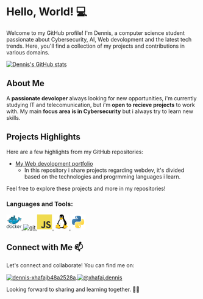 # Hello, World! 💻 

Welcome to my GitHub profile! I'm Dennis, a computer science student passionate about Cybersecurity, AI, Web devolopment and the latest tech trends. Here, you'll find a collection of my projects and contributions in various domains.

[![Dennis's GitHub stats](https://github-readme-stats.vercel.app/api?username=xaxoman)](https://github.com/anuraghazra/github-readme-stats)

## About Me

A **passionate devoloper** always looking for new opportunities, i'm currently studying IT and telecomunication, but i'm  **open to recieve projects** to work with.
My main **focus area is in Cybersecurity** but i always try to learn new skills.

## Projects Highlights

Here are a few highlights from my GitHub repositories:

- [My Web devolopment portfolio](https://github.com/xaxoman/Web-Devolopment-Portfolio)
  - In this repository i share projects regarding webdev, it's divided based on the technologies and progrmming languages i learn.



Feel free to explore these projects and more in my repositories!

<h3 align="left">Languages and Tools:</h3>
<p align="left"> <a href="https://www.docker.com/" target="_blank" rel="noreferrer"> <img src="https://raw.githubusercontent.com/devicons/devicon/master/icons/docker/docker-original-wordmark.svg" alt="docker" width="40" height="40"/> </a> <a href="https://git-scm.com/" target="_blank" rel="noreferrer"> <img src="https://www.vectorlogo.zone/logos/git-scm/git-scm-icon.svg" alt="git" width="40" height="40"/> </a> <a href="https://developer.mozilla.org/en-US/docs/Web/JavaScript" target="_blank" rel="noreferrer"> <img src="https://raw.githubusercontent.com/devicons/devicon/master/icons/javascript/javascript-original.svg" alt="javascript" width="40" height="40"/> </a> <a href="https://www.linux.org/" target="_blank" rel="noreferrer"> <img src="https://raw.githubusercontent.com/devicons/devicon/master/icons/linux/linux-original.svg" alt="linux" width="40" height="40"/> </a> <a href="https://www.python.org" target="_blank" rel="noreferrer"> <img src="https://raw.githubusercontent.com/devicons/devicon/master/icons/python/python-original.svg" alt="python" width="40" height="40"/> </a> </p>


## Connect with Me 📫

Let's connect and collaborate! You can find me on:
<p align="left">
  <a href="https://linkedin.com/in/dennis-xhafaj-b48a2528a" target="blank">
  <img align="center" src="https://raw.githubusercontent.com/rahuldkjain/github-profile-readme-generator/master/src/images/icons/Social/linked-in-alt.svg" alt="dennis-xhafajb48a2528a"height="30" width="40" />
  </a>
  <a href="https://medium.com/@xhafaj.dennis" target="blank">
  <img align="center" src="https://raw.githubusercontent.com/rahuldkjain/github-profile-readme-generator/master/src/images/icons/Social/medium.svg" alt="@xhafaj.dennis" height="30" width="40" />
  </a>
</p>




Looking forward to sharing and learning together. 👨‍💻 

<!--
Feel free to use this README template for your own GitHub profile.
If you found it helpful, you can give it a ⭐️.
-->




